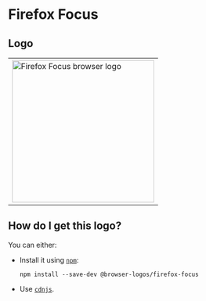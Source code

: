 # Firefox Focus

## Logo

<table>
    <tr height=300>
        <td>
            <a href="https://github.com/alrra/browser-logos/tree/b184bd7fa2ebcf13a70394c98bd88a3db3f50f98/src/firefox-focus">
                <img width=290 src="https://raw.githubusercontent.com/alrra/browser-logos/b184bd7fa2ebcf13a70394c98bd88a3db3f50f98/src/firefox-focus/firefox-focus_512x512.png" alt="Firefox Focus browser logo">
            </a>
        </td>
    </tr>
</table>

## How do I get this logo?

You can either:

* Install it using [`npm`][npm]:

  `npm install --save-dev @browser-logos/firefox-focus`

* Use [`cdnjs`][cdnjs].

<!-- Link labels: -->

[cdnjs]: https://cdnjs.com/libraries/browser-logos
[npm]: https://www.npmjs.com/
